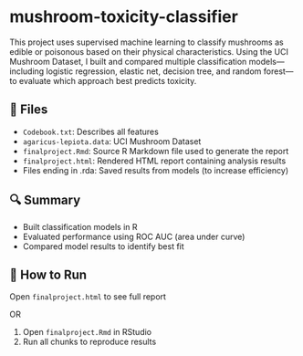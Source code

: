 # mushroom-toxicity-classifier
This project uses supervised machine learning to classify mushrooms as edible or poisonous based on their physical characteristics. Using the UCI Mushroom Dataset, I built and compared multiple classification models—including logistic regression, elastic net, decision tree, and random forest—to evaluate which approach best predicts toxicity.

## 📁 Files
- `Codebook.txt`: Describes all features
- `agaricus-lepiota.data`: UCI Mushroom Dataset
- `finalproject.Rmd`: Source R Markdown file used to generate the report
- `finalproject.html`: Rendered HTML report containing analysis results
-  Files ending in .rda: Saved results from models (to increase efficiency)

## 🔍 Summary
- Built classification models in R
- Evaluated performance using ROC AUC (area under curve)
- Compared model results to identify best fit

## 🚀 How to Run
Open `finalproject.html` to see full report

OR

1. Open `finalproject.Rmd` in RStudio
2. Run all chunks to reproduce results
